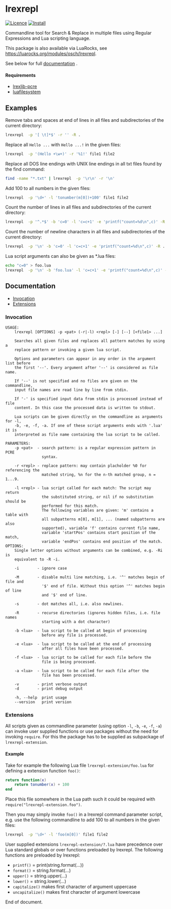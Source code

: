 # lrexrepl 
[![Licence](http://img.shields.io/badge/Licence-MIT-brightgreen.svg)](LICENSE)
[![Install](https://img.shields.io/badge/Install-LuaRocks-brightgreen.svg)](https://luarocks.org/modules/osch/lrexrepl)

<!-- ---------------------------------------------------------------------------------------- -->

Commandline tool for Search & Replace in multiple files using Regular Expressions and
Lua scripting language.

This package is also available via LuaRocks, see https://luarocks.org/modules/osch/lrexrepl.

See below for full [documentation](#documentation) .

<!-- ---------------------------------------------------------------------------------------- -->

#### Requirements

   * [lrexlib-pcre]
   * [luafilesystem]

[lrexlib-pcre]:  https://luarocks.org/modules/rrt/lrexlib-pcre
[luafilesystem]: https://luarocks.org/modules/hisham/luafilesystem

<!-- ---------------------------------------------------------------------------------------- -->

## Examples

Remove tabs and spaces at end of lines in all files and subdirectories of the current 
directory:

```bash
lrexrepl  -p '[ \t]*$' -r '' -R .
```

Replace all `Hello ...` with `Hello ...!` in the given files:

```bash
lrexrepl  -p '(Hello +\w+)' -r '%1!' file1 file2
```

Replace all DOS line endings with UNIX line endings in all txt files found by 
the find command:

```bash
find -name "*.txt" | lrexrepl  -p '\r\n' -r '\n'
```

Add 100 to all numbers in the given files:

```bash
lrexrepl  -p '\d+' -l 'tonumber(m[0])+100' file1 file2
```

Count the number of lines in all files and subdirectories of the current 
directory:

```bash
lrexrepl  -p '^.*$' -b 'c=0' -l 'c=c+1' -e 'printf("count=%d\n",c)' -R .
```

Count the number of newline characters in all files and subdirectories of the current 
directory:

```bash
lrexrepl  -p '\n' -b 'c=0' -l 'c=c+1' -e 'printf("count=%d\n",c)' -R .
```

Lua script arguments can also be given as *.lua files:

```bash
echo "c=0" > foo.lua
lrexrepl  -p '\n' -b 'foo.lua' -l 'c=c+1' -e 'printf("count=%d\n",c)' -R .
```

<!-- ---------------------------------------------------------------------------------------- -->

## Documentation

   * [Invocation](#invocation)
   * [Extensions](#extensions)

<!-- ---------------------------------------------------------------------------------------- -->

### Invocation

```
USAGE:
    lrexrepl [OPTIONS] -p <pat> (-r|-l) <repl> [-] [--] [<file1> ...]

    Searches all given files and replaces all pattern matches by using a
    replace pattern or invoking a given lua script. 

    Options and parameters can appear in any order in the argument list before 
    the first '--'. Every argument after '--' is considered as file name.
    
    If '--' is not specified and no files are given on the commandline, 
    input file names are read line by line from stdin.
    
    If '-' is specified input data from stdin is processed instead of file 
    content. In this case the processed data is written to stdout.
    
    Lua scripts can be given directly on the commandline as arguments for -l, 
    -b, -e, -f, -a. If one of these script arguments ends with '.lua' it is
    interpreted as file name containing the lua script to be called.

PARAMETERS:
    -p <pat>  - search pattern: is a regular expression pattern in PCRE
                syntax.

    -r <repl> - replace pattern: may contain placholder %0 for referencing the
                matched string, %n for the n-th matched group, n = 1...9.

    -l <repl> - lua script called for each match: The script may return 
                the substituted string, or nil if no substitution should be 
                performed for this match. 
                The following variables are given: 'm' contains a table with 
                all subpatterns m[0], m[1], ... (named subpatterns are also 
                supported), variable 'f' contains current file name,
                variable 'startPos' contains start position of the match, 
                variable 'endPos' contains end position of the match.
OPTIONS:
    Single letter options without arguments can be combined, e.g. -Ri is 
    equivalent to -R -i.
    
    -i        - ignore case

    -M        - disable multi line matching, i.e. '^' matches begin of file and
                '$' end of file. Without this option '^' matches begin of line 
                and '$' end of line.

    -s        - dot matches all, i.e. also newlines.
    
    -R        - recurse directories (ignores hidden files, i.e. file names 
                starting with a dot character)

    -b <lua>  - lua script to be called at begin of processing
                before any file is processed.

    -e <lua>  - lua script to be called at the end of processing
                after all files have been processed.
    
    -f <lua>  - lua script to be called for each file before the
                file is being processed.

    -a <lua>  - lua script to be called for each file after the
                file has been processed.
    
    -v        - print verbose output
    -d        - print debug output
    
    -h, --help  print usage
    --version   print version
```

<!-- ---------------------------------------------------------------------------------------- -->

### Extensions

All scripts given as commandline parameter (using option `-l`, `-b`, `-e`, `-f`, `-a`)  can invoke
user supplied functions or use packages without the need for invoking `require`. For this the 
package has to be supplied as subpackage of `lrexrepl-extension`. 

#### Example

Take for example the following Lua file `lrexrepl-extension/foo.lua` for defining a extension
function `foo()`:

```lua
return function(x)
    return tonumber(x) + 100
end
```

Place this file somewhere in the Lua path such it could be required 
with `require("lrexrepl-extension.foo")`.

Then you may simply invoke `foo()` in a lrexrepl command parameter script, e.g. use the following 
commandline to add 100 to all numbers in the given files:

```bash
lrexrepl  -p '\d+' -l 'foo(m[0])' file1 file2
```

User supplied extensions `lrexrepl-extension/?.lua` have precedence over Lua standard globals
or over functions preloaded by lrexrepl. The following functions are preloaded by lrexrepl:

   * `printf()` = print(string.format(...))
   * `format()` = string.format(...)
   * `upper()`  = string.upper(...)
   * `lower()`  = string.lower(...)
   * `capitalize()`  makes first character of argument uppercase
   * `uncapitalize()` makes first character of argument lowercase
   

End of document.

<!-- ---------------------------------------------------------------------------------------- -->
